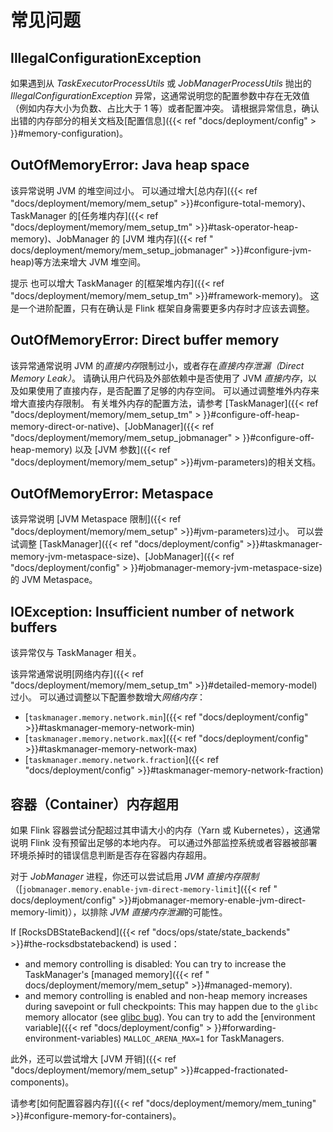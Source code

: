 <!--
Licensed to the Apache Software Foundation (ASF) under one
or more contributor license agreements.  See the NOTICE file
distributed with this work for additional information
regarding copyright ownership.  The ASF licenses this file
to you under the Apache License, Version 2.0 (the
"License"); you may not use this file except in compliance
with the License.  You may obtain a copy of the License at

  http://www.apache.org/licenses/LICENSE-2.0

Unless required by applicable law or agreed to in writing,
software distributed under the License is distributed on an
"AS IS" BASIS, WITHOUT WARRANTIES OR CONDITIONS OF ANY
KIND, either express or implied.  See the License for the
specific language governing permissions and limitations
under the License.
-->

# 常见问题

## IllegalConfigurationException

如果遇到从 *TaskExecutorProcessUtils* 或 *JobManagerProcessUtils* 抛出的 *IllegalConfigurationException*
异常，这通常说明您的配置参数中存在无效值（例如内存大小为负数、占比大于 1 等）或者配置冲突。 请根据异常信息，确认出错的内存部分的相关文档及[配置信息]({{< ref "docs/deployment/config" >
}}#memory-configuration)。

## OutOfMemoryError: Java heap space

该异常说明 JVM 的堆空间过小。 可以通过增大[总内存]({{< ref "docs/deployment/memory/mem_setup" >}}#configure-total-memory)、TaskManager
的[任务堆内存]({{< ref "docs/deployment/memory/mem_setup_tm" >}}#task-operator-heap-memory)、JobManager 的 [JVM 堆内存]({{< ref "
docs/deployment/memory/mem_setup_jobmanager" >}}#configure-jvm-heap)等方法来增大 JVM 堆空间。

<span class="label label-info">提示</span>
也可以增大 TaskManager 的[框架堆内存]({{< ref "docs/deployment/memory/mem_setup_tm" >}}#framework-memory)。 这是一个进阶配置，只有在确认是 Flink
框架自身需要更多内存时才应该去调整。

## OutOfMemoryError: Direct buffer memory

该异常通常说明 JVM 的*直接内存*限制过小，或者存在*直接内存泄漏（Direct Memory Leak）*。 请确认用户代码及外部依赖中是否使用了 JVM *直接内存*，以及如果使用了直接内存，是否配置了足够的内存空间。
可以通过调整堆外内存来增大直接内存限制。 有关堆外内存的配置方法，请参考 [TaskManager]({{< ref "docs/deployment/memory/mem_setup_tm" >
}}#configure-off-heap-memory-direct-or-native)、[JobManager]({{< ref "docs/deployment/memory/mem_setup_jobmanager" >
}}#configure-off-heap-memory) 以及 [JVM 参数]({{< ref "docs/deployment/memory/mem_setup" >}}#jvm-parameters)的相关文档。

## OutOfMemoryError: Metaspace

该异常说明 [JVM Metaspace 限制]({{< ref "docs/deployment/memory/mem_setup" >}}#jvm-parameters)过小。 可以尝试调整 [TaskManager]({{<
ref "docs/deployment/config" >}}#taskmanager-memory-jvm-metaspace-size)、[JobManager]({{< ref "docs/deployment/config" >
}}#jobmanager-memory-jvm-metaspace-size) 的 JVM Metaspace。

## IOException: Insufficient number of network buffers

该异常仅与 TaskManager 相关。

该异常通常说明[网络内存]({{< ref "docs/deployment/memory/mem_setup_tm" >}}#detailed-memory-model)过小。 可以通过调整以下配置参数增大*网络内存*：

* [`taskmanager.memory.network.min`]({{< ref "docs/deployment/config" >}}#taskmanager-memory-network-min)
* [`taskmanager.memory.network.max`]({{< ref "docs/deployment/config" >}}#taskmanager-memory-network-max)
* [`taskmanager.memory.network.fraction`]({{< ref "docs/deployment/config" >}}#taskmanager-memory-network-fraction)

<a name="container-memory-exceeded" />

## 容器（Container）内存超用

如果 Flink 容器尝试分配超过其申请大小的内存（Yarn 或 Kubernetes），这通常说明 Flink 没有预留出足够的本地内存。 可以通过外部监控系统或者容器被部署环境杀掉时的错误信息判断是否存在容器内存超用。

对于 *JobManager* 进程，你还可以尝试启用 *JVM 直接内存限制*（[`jobmanager.memory.enable-jvm-direct-memory-limit`]({{< ref "
docs/deployment/config" >}}#jobmanager-memory-enable-jvm-direct-memory-limit)），以排除 *JVM 直接内存泄漏*的可能性。

If [RocksDBStateBackend]({{< ref "docs/ops/state/state_backends" >}}#the-rocksdbstatebackend) is used：

* and memory controlling is disabled: You can try to increase the TaskManager's [managed memory]({{< ref "
  docs/deployment/memory/mem_setup" >}}#managed-memory).
* and memory controlling is enabled and non-heap memory increases during savepoint or full checkpoints: This may happen
  due to the `glibc` memory allocator (see [glibc bug](https://sourceware.org/bugzilla/show_bug.cgi?id=15321)). You can
  try to add the [environment variable]({{< ref "docs/deployment/config" >
  }}#forwarding-environment-variables) `MALLOC_ARENA_MAX=1` for TaskManagers.

此外，还可以尝试增大 [JVM 开销]({{< ref "docs/deployment/memory/mem_setup" >}}#capped-fractionated-components)。

请参考[如何配置容器内存]({{< ref "docs/deployment/memory/mem_tuning" >}}#configure-memory-for-containers)。